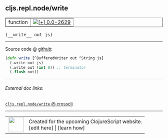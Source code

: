 ## cljs.repl.node/write



 <table border="1">
<tr>
<td>function</td>
<td><a href="https://github.com/cljsinfo/cljs-api-docs/tree/0.0-2629"><img valign="middle" alt="[+] 0.0-2629" title="Added in 0.0-2629" src="https://img.shields.io/badge/+-0.0--2629-lightgrey.svg"></a> </td>
</tr>
</table>


 <samp>
(__write__ out js)<br>
</samp>

---







Source code @ [github](https://github.com/clojure/clojurescript/blob/r3255/src/main/clojure/cljs/repl/node.clj#L35-L38):

```clj
(defn write [^BufferedWriter out ^String js]
  (.write out js)
  (.write out (int 0)) ;; terminator
  (.flush out))
```

<!--
Repo - tag - source tree - lines:

 <pre>
clojurescript @ r3255
└── src
    └── main
        └── clojure
            └── cljs
                └── repl
                    └── <ins>[node.clj:35-38](https://github.com/clojure/clojurescript/blob/r3255/src/main/clojure/cljs/repl/node.clj#L35-L38)</ins>
</pre>

-->

---



###### External doc links:

[`cljs.repl.node/write` @ crossclj](http://crossclj.info/fun/cljs.repl.node/write.html)<br>

---

 <table>
<tr><td>
<img valign="middle" align="right" width="48px" src="http://i.imgur.com/Hi20huC.png">
</td><td>
Created for the upcoming ClojureScript website.<br>
[edit here] | [learn how]
</td></tr></table>

[edit here]:https://github.com/cljsinfo/cljs-api-docs/blob/master/cljsdoc/cljs.repl.node_write.cljsdoc
[learn how]:https://github.com/cljsinfo/cljs-api-docs/wiki/cljsdoc-files

<!--

This information was too distracting to show to readers, but I'll leave it
commented here since it is helpful to:

- pretty-print the data used to generate this document
- and show how to retrieve that data



The API data for this symbol:

```clj
{:ns "cljs.repl.node",
 :name "write",
 :type "function",
 :signature ["[out js]"],
 :source {:code "(defn write [^BufferedWriter out ^String js]\n  (.write out js)\n  (.write out (int 0)) ;; terminator\n  (.flush out))",
          :title "Source code",
          :repo "clojurescript",
          :tag "r3255",
          :filename "src/main/clojure/cljs/repl/node.clj",
          :lines [35 38]},
 :full-name "cljs.repl.node/write",
 :full-name-encode "cljs.repl.node_write",
 :history [["+" "0.0-2629"]]}

```

Retrieve the API data for this symbol:

```clj
;; from Clojure REPL
(require '[clojure.edn :as edn])
(-> (slurp "https://raw.githubusercontent.com/cljsinfo/cljs-api-docs/catalog/cljs-api.edn")
    (edn/read-string)
    (get-in [:symbols "cljs.repl.node/write"]))
```

-->
